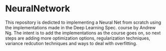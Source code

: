 # NeuralNetwork
This repository is dedicted to implementing a Neural Net from scratch using the implementations made in the Deep Learning Spec. course by Andrew Ng.
The intent is to add the implementations as the course goes on, so next steps are adding more optimization options, regularization techniques, variance redcution techniques and ways to deal with overfitting.
